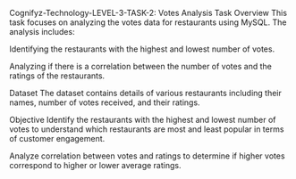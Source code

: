 
Cognifyz-Technology-LEVEL-3-TASK-2: Votes Analysis
Task Overview
This task focuses on analyzing the votes data for restaurants using MySQL. The analysis includes:

Identifying the restaurants with the highest and lowest number of votes.

Analyzing if there is a correlation between the number of votes and the ratings of the restaurants.

Dataset
The dataset contains details of various restaurants including their names, number of votes received, and their ratings.

Objective
Identify the restaurants with the highest and lowest number of votes to understand which restaurants are most and least popular in terms of customer engagement.

Analyze correlation between votes and ratings to determine if higher votes correspond to higher or lower average ratings.
